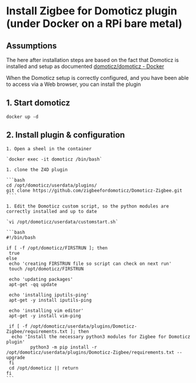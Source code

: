 # Install Zigbee for Domoticz plugin (under Docker on a RPi bare metal)

## Assumptions

The here after installation steps are based on the fact that Domoticz is installed and setup as documented [domoticz/domoticz - Docker](https://hub.docker.com/r/domoticz/domoticz)

When the Domoticz setup is correctly configured, and you have been able to access via a Web browser, you can install the plugin

## 1. Start domoticz

`docker up -d`

## 2. Install plugin & configuration

    1. Open a sheel in the container

    `docker exec -it domoticz /bin/bash`

    1. clone the Z4D plugin

    ```bash
    cd /opt/domoticz/userdata/plugins/
    git clone https://github.com/zigbeefordomoticz/Domoticz-Zigbee.git
    ````

    1. Edit the Domoticz custom script, so the python modules are correctly installed and up to date

    `vi /opt/domoticz/userdata/customstart.sh`

    ```bash
    #!/bin/bash

    if [ -f /opt/domoticz/FIRSTRUN ]; then
     true
    else
     echo 'creating FIRSTRUN file so script can check on next run'
     touch /opt/domoticz/FIRSTRUN

     echo 'updating packages'
     apt-get -qq update

     echo 'installing iputils-ping'
     apt-get -y install iputils-ping

     echo 'installing vim editor'
     apt-get -y install vim-ping

     if [ -f /opt/domoticz/userdata/plugins/Domoticz-Zigbee/requirements.txt ]; then
      echo 'Install the necessary python3 modules for Zigbee for Domoticz plugin'
             python3 -m pip install -r /opt/domoticz/userdata/plugins/Domoticz-Zigbee/requirements.txt --upgrade
     fi
     cd /opt/domoticz || return
    fi
    ```

